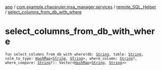 [app](../../index.md) / [com.example.chaosruler.msa_manager.services](../index.md) / [remote_SQL_Helper](index.md) / [select_columns_from_db_with_where](.)

# select_columns_from_db_with_where

`fun select_columns_from_db_with_where(db: `[`String`](https://kotlinlang.org/api/latest/jvm/stdlib/kotlin/-string/index.html)`, table: `[`String`](https://kotlinlang.org/api/latest/jvm/stdlib/kotlin/-string/index.html)`, colm_to_type: `[`HashMap`](https://kotlinlang.org/api/latest/jvm/stdlib/kotlin.collections/-hash-map/index.html)`<`[`String`](https://kotlinlang.org/api/latest/jvm/stdlib/kotlin/-string/index.html)`, `[`String`](https://kotlinlang.org/api/latest/jvm/stdlib/kotlin/-string/index.html)`>, where_column: `[`String`](https://kotlinlang.org/api/latest/jvm/stdlib/kotlin/-string/index.html)`?, where_compare: `[`String`](https://kotlinlang.org/api/latest/jvm/stdlib/kotlin/-string/index.html)`?): Vector<`[`HashMap`](https://kotlinlang.org/api/latest/jvm/stdlib/kotlin.collections/-hash-map/index.html)`<`[`String`](https://kotlinlang.org/api/latest/jvm/stdlib/kotlin/-string/index.html)`, `[`String`](https://kotlinlang.org/api/latest/jvm/stdlib/kotlin/-string/index.html)`>>`